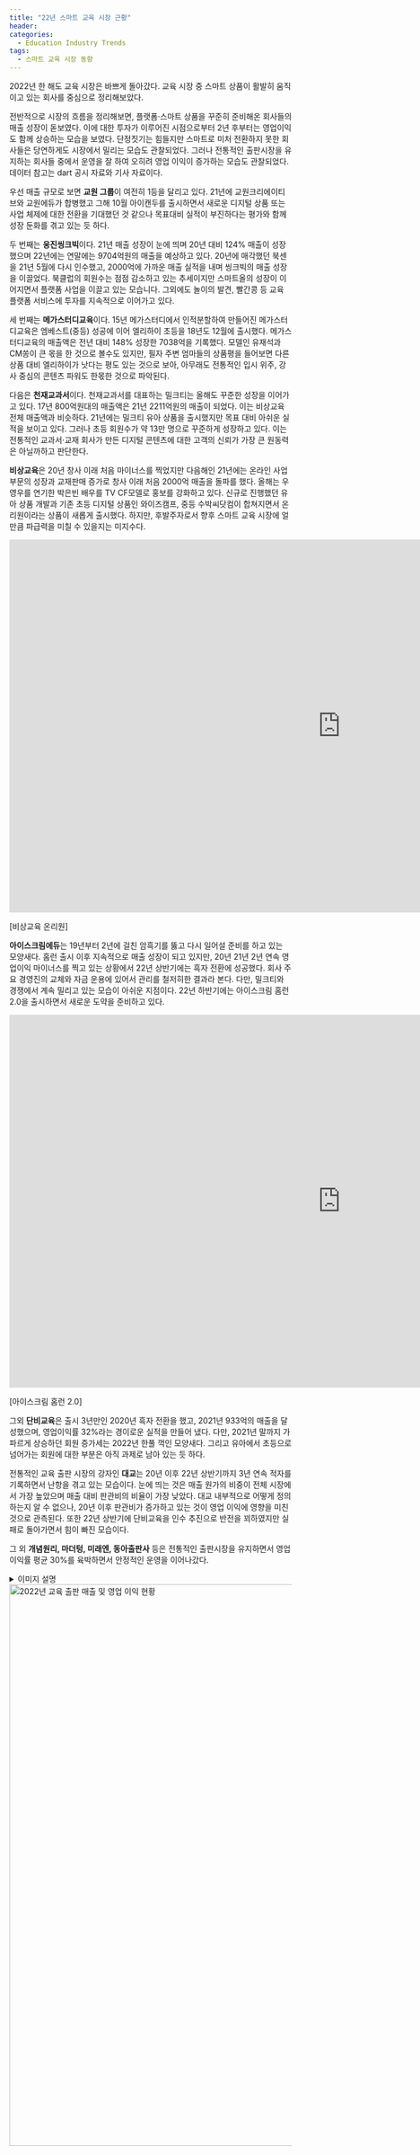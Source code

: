 ```yaml
---
title: "22년 스마트 교육 시장 근황"
header:
categories:
  - Education Industry Trends
tags:
  - 스마트 교육 시장 동향
---
```


2022년 한 해도 교육 시장은 바쁘게 돌아갔다. 교육 시장 중 스마트 상품이 활발히 움직이고 있는 회사를 중심으로 정리해보았다. 

전반적으로 시장의 흐름을 정리해보면, 플랫폼·스마트 상품을 꾸준히 준비해온 회사들의 매출 성장이 돋보였다. 이에 대한 투자가 이루어진 시점으로부터 2년 후부터는 영업이익도 함께 상승하는 모습을 보였다. 단정짓기는 힘들지만 스마트로 미처 전환하지 못한 회사들은 당연하게도 시장에서 밀리는 모습도 관찰되었다. 그러나 전통적인 출판시장을 유지하는 회사들 중에서 운영을 잘 하여 오히려 영업 이익이 증가하는 모습도 관찰되었다.  데이터 참고는 dart 공시 자료와 기사 자료이다.

우선 매출 규모로 보면 **교원 그룹**이 여전히 1등을 달리고 있다. 21년에 교원크리에이티브와 교원에듀가 합병했고 그해 10월 아이캔두를 출시하면서 새로운 디지털 상품 또는 사업 체제에 대한 전환을 기대했던 것 같으나 목표대비 실적이 부진하다는 평가와 함께 성장 둔화를 겪고 있는 듯 하다. 

두 번째는 **웅진씽크빅**이다. 21년 매출 성장이 눈에 띄며 20년 대비 124% 매출이 성장했으며 22년에는 연말에는 9704억원의 매출을 예상하고 있다. 20년에 매각했던 북센을 21년 5월에 다시 인수했고, 2000억에 가까운 매출 실적을 내며 씽크빅의 매출 성장을 이끌었다. 북클럽의 회원수는 점점 감소하고 있는 추세이지만 스마트올의 성장이 이어지면서 플랫폼 사업을 이끌고 있는 모습니다. 그외에도 놀이의 발견, 빨간콩 등 교육 플랫폼 서비스에 투자를 지속적으로 이어가고 있다. 

세 번째는 **메가스터디교육**이다. 15년 메가스터디에서 인적분할하여 만들어진 메가스터디교육은 엠베스트(중등) 성공에 이어 엘리하이 초등을 18년도 12월에 출시했다. 메가스터디교육의 매출액은 전년 대비 148% 성장한 7038억을 기록했다. 모델인 유재석과 CM쏭이 큰 몫을 한 것으로 볼수도 있지만, 필자 주변 엄마들의 상품평을 들어보면 다른 상품 대비 엘리하이가 낫다는 평도 있는 것으로 보아, 아무래도 전통적인 입시 위주, 강사 중심의 콘텐츠 파워도 한몫한 것으로 파악된다. 

다음은 **천재교과서**이다. 천재교과서를 대표하는 밀크티는 올해도 꾸준한 성장을 이어가고 있다. 17년 800억원대의 매출액은 21년 2211억원의 매출이 되었다. 이는 비상교육 전체 매출액과 비슷하다. 21년에는 밀크티 유아 상품을 출시했지만 목표 대비 아쉬운 실적을 보이고 있다. 그러나 초등 회원수가 약 13만 명으로 꾸준하게 성장하고 있다. 이는 전통적인 교과서·교재 회사가 만든 디지털 콘텐츠에 대한 고객의 신뢰가 가장 큰 원동력은 아닐까하고 판단한다.

**비상교육**은 20년 창사 이래 처음 마이너스를 찍었지만 다음해인 21년에는 온라인 사업 부문의 성장과 교재판매 증가로  창사 이래 처음 2000억 매출을 돌파를 했다. 올해는 우영우를 연기한 박은빈 배우를 TV CF모델로 홍보를 강화하고 있다. 신규로 진행했던 유아 상품 개발과 기존 초등 디지털 상품인 와이즈캠프, 중등 수박씨닷컴이 합쳐지면서 온리원이라는 상품이 새롭게 출시했다. 하지만, 후발주자로서 향후 스마트 교육 시장에 얼만큼 파급력을 미칠 수 있을지는 미지수다.

<iframe width="1180" height="664" src="https://www.youtube.com/embed/-uuE6rJwo5E" title="[비상교육 온리원] 온리원 TVC 런칭편 30s" frameborder="0" allow="accelerometer; autoplay; clipboard-write; encrypted-media; gyroscope; picture-in-picture" allowfullscreen></iframe>

[비상교육 온리원]



**아이스크림에듀**는 19년부터 2년에 걸친 암흑기를 뚫고 다시 일어설 준비를 하고 있는 모양새다. 홈런 출시 이후 지속적으로 매출 성장이 되고 있지만, 20년 21년 2년 연속 영업이익 마이너스를 찍고 있는 상황에서 22년 상반기에는 흑자 전환에 성공했다. 회사 주요 경영진의 교체와 자금 운용에 있어서 관리를 철저히한 결과라 본다. 다만, 밀크티와 경쟁에서 계속 밀리고 있는 모습이 아쉬운 지점이다. 22년 하반기에는 아이스크림 홈런2.0을 출시하면서 새로운 도약을 준비하고 있다. 

<iframe width="1180" height="664" src="https://www.youtube.com/embed/QWsvZbotJ-g" title="[아이스크림 홈런] 홈런 2.0 이 세상에 나오기까지" frameborder="0" allow="accelerometer; autoplay; clipboard-write; encrypted-media; gyroscope; picture-in-picture" allowfullscreen></iframe>

[아이스크림 홈런 2.0] 



그외 **단비교육**은 출시 3년만인 2020년 흑자 전환을 했고, 2021년 933억의 매출을 달성했으며, 영업이익률 32%라는 경이로운 실적을 만들어 냈다. 다만, 2021년 말까지 가파르게 상승하던 회원 증가세는 2022년 한풀 꺽인 모양새다. 그리고 유아에서 초등으로 넘어가는 회원에 대한 부분은 아직 과제로 남아 있는 듯 하다. 

전통적인 교육 출판 시장의 강자인 **대교**는 20년 이후 22년 상반기까지 3년 연속 적자를 기록하면서 난항을 겪고 있는 모습이다. 눈에 띄는 것은 매출 원가의 비중이 전체 시장에서 가장 높았으며 매출 대비 판관비의 비율이 가장 낮았다. 대교 내부적으로 어떻게 정의하는지 알 수 없으나, 20년 이후 판관비가 증가하고 있는 것이 영업 이익에 영향을 미친 것으로 관측된다. 또한 22년 상반기에 단비교육을 인수 추진으로 반전을 꾀하였지만 실패로 돌아가면서 힘이 빠진 모습이다.

그 외 **개념원리, 마더텅, 미래엔, 동아출판사** 등은 전통적인 출판시장을 유지하면서 영업이익률 평균 30%를 육박하면서 안정적인 운영을 이어나갔다.

<details><summary>이미지 설명</summary>2022년 교육 출판 매출 및 영업 이익 현황</details>

<img src="/assets/img/post/22.10.27/2022.png" width="1000px" alt="2022년 교육 출판 매출 및 영업 이익 현황">

